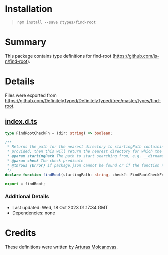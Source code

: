 # Installation
> `npm install --save @types/find-root`

# Summary
This package contains type definitions for find-root (https://github.com/js-n/find-root).

# Details
Files were exported from https://github.com/DefinitelyTyped/DefinitelyTyped/tree/master/types/find-root.
## [index.d.ts](https://github.com/DefinitelyTyped/DefinitelyTyped/tree/master/types/find-root/index.d.ts)
````ts
type FindRootCheckFn = (dir: string) => boolean;

/**
 * Returns the path for the nearest directory to startingPath containing a package.json file. If a check function is
 * provided, then this will return the nearest directory for which the function returns true.
 * @param startingPath The path to start searching from, e.g. __dirname
 * @param check The check predicate
 * @throws {Error} if package.json cannot be found or if the function never returns true
 */
declare function findRoot(startingPath: string, check?: FindRootCheckFn): string;

export = findRoot;

````

### Additional Details
 * Last updated: Wed, 18 Oct 2023 01:17:34 GMT
 * Dependencies: none

# Credits
These definitions were written by [Arturas Molcanovas](https://github.com/Alorel).
